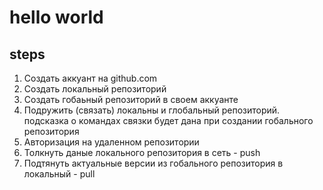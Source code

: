 # hello world

## steps

1. Создать аккуант на github.com
2. Создать локальный репозиторий
3. Создать гобаьный репозиторий в своем аккуанте
4. Подружить (связать) локальны и глобальный репозиторий. подсказка о командах связки будет дана при создании гобального репозитория
5. Авторизация на удаленном репозитории
6. Толкнуть даные локального репозитория в сеть - push
7. Подтянуть актуальные версии из гобального репозитория в локальный - pull
